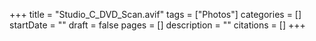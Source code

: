 +++
title = "Studio_C_DVD_Scan.avif"
tags = ["Photos"]
categories = []
startDate = ""
draft = false
pages = []
description = ""
citations = []
+++
